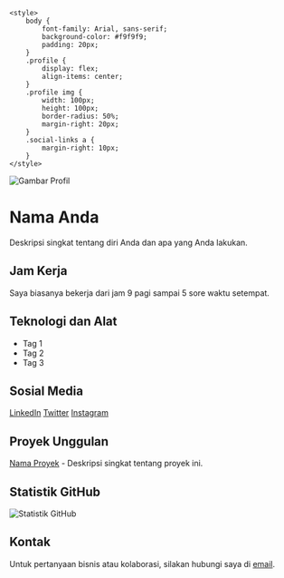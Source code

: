 <!DOCTYPE html>
<html lang="en">
<head>
    <meta charset="UTF-8">
    <meta name="viewport" content="width=device-width, initial-scale=1.0">
    
    <style>
        body {
            font-family: Arial, sans-serif;
            background-color: #f9f9f9;
            padding: 20px;
        }
        .profile {
            display: flex;
            align-items: center;
        }
        .profile img {
            width: 100px;
            height: 100px;
            border-radius: 50%;
            margin-right: 20px;
        }
        .social-links a {
            margin-right: 10px;
        }
    </style>
</head>
<body>
    <div class="profile">
        <img src="link-ke-gambar-anda" alt="Gambar Profil">
        <div>
            <h1>Nama Anda</h1>
            <p>Deskripsi singkat tentang diri Anda dan apa yang Anda lakukan.</p>
        </div>
    </div>
    <h2>Jam Kerja</h2>
    <p>Saya biasanya bekerja dari jam 9 pagi sampai 5 sore waktu setempat.</p>
    <h2>Teknologi dan Alat</h2>
    <ul>
        <li>Tag 1</li>
        <li>Tag 2</li>
        <li>Tag 3</li>
    </ul>
    <h2>Sosial Media</h2>
    <div class="social-links">
        <a href="link-ke-profil-linkedin">LinkedIn</a>
        <a href="link-ke-profil-twitter">Twitter</a>
        <a href="link-ke-profil-instagram">Instagram</a>
    </div>
    <h2>Proyek Unggulan</h2>
    <p><a href="link-ke-repo-proyek">Nama Proyek</a> - Deskripsi singkat tentang proyek ini.</p>
    <h2>Statistik GitHub</h2>
    <img src="link-ke-statistik-github" alt="Statistik GitHub">
    <h2>Kontak</h2>
    <p>Untuk pertanyaan bisnis atau kolaborasi, silakan hubungi saya di <a href="mailto:email-anda@example.com">email</a>.</p>
</body>
</html>
